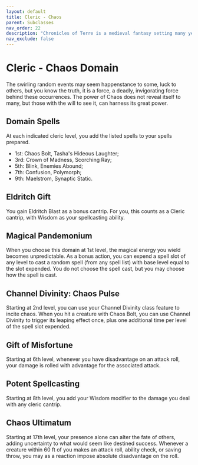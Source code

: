 ```yaml
---
layout: default
title: Cleric - Chaos
parent: Subclasses
nav_order: 22
description: "Chronicles of Terre is a medieval fantasy setting many years in the writing."
nav_exclude: false
---
```


# Cleric - Chaos Domain

The swirling random events may seem happenstance to some, luck to others, but you know the truth, it is a force, a deadly, invigorating force behind these occurrences. The power of Chaos does not reveal itself to many, but those with the will to see it, can harness its great power. 

## Domain Spells

At each indicated cleric level, you add the listed spells to your spells prepared.
- 1st: Chaos Bolt, Tasha's Hideous Laughter;
- 3rd: Crown of Madness, Scorching Ray;
- 5th: Blink, Enemies Abound;
- 7th: Confusion, Polymorph;
- 9th: Maelstrom, Synaptic Static.

## Eldritch Gift

You gain Eldritch Blast as a bonus cantrip. For you, this counts as a Cleric cantrip, with Wisdom as your spellcasting ability. 

## Magical Pandemonium

When you choose this domain at 1st level, the magical energy you wield becomes unpredictable. As a bonus action, you can expend a spell slot of any level to cast a random spell (from any spell list) with base level equal to the slot expended. You do not choose the spell cast, but you may choose how the spell is cast.

## Channel Divinity: Chaos Pulse

Starting at 2nd level, you can use your Channel Divinity class feature to incite chaos. When you hit a creature with Chaos Bolt, you can use Channel Divinity to trigger its leaping effect once, plus one additional time per level of the spell slot expended.

## Gift of Misfortune

Starting at 6th level, whenever you have disadvantage on an attack roll, your damage is rolled with advantage for the associated attack. 

## Potent Spellcasting

Starting at 8th level, you add your Wisdom modifier to the damage you deal with any cleric cantrip. 

## Chaos Ultimatum

Starting at 17th level, your presence alone can alter the fate of others, adding uncertainty to what would seem like destined success. Whenever a creature within 60 ft of you makes an attack roll, ability check, or saving throw, you may as a reaction impose absolute disadvantage on the roll.